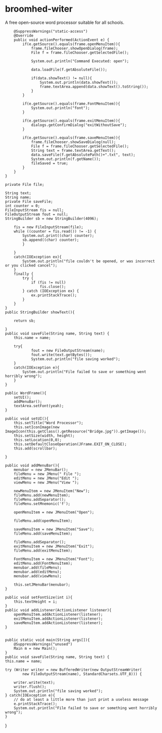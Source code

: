 # broomhed-witer
A free open-source word processor suitable for all schools.
    

        @SuppressWarnings("static-access")
        @Override
        public void actionPerformed(ActionEvent e) {
            if(e.getSource().equals(frame.openMenuItem)){
                frame.fileChooser.showOpenDialog(frame);
                File f = frame.fileChooser.getSelectedFile();

                System.out.println("Command Executed: open");

                data.loadFile(f.getAbsoluteFile());

                if(data.showText() != null){                    
                    System.out.println(data.showText());                
                    frame.textArea.append(data.showText().toString());
                }
            }

            if(e.getSource().equals(frame.FontMenuItem)){
                System.out.println("font");
            }

            if(e.getSource().equals(frame.exitMenuItem)){
                dialogs.getConfirmDialog("exitWithoutSave");
            }

            if(e.getSource().equals(frame.saveMenuItem)){
                frame.fileChooser.showSaveDialog(null);
                File f = frame.fileChooser.getSelectedFile();
                String text = frame.textArea.getText();
                data.saveFile(f.getAbsolutePath()+".txt", text);
                System.out.println(f.getName());
                fileSaved = true;           
            }           
        }       
    }

    private File file;

    String text;
    String name;
    private File saveFile;
    int counter = 0;
    FileInputStream fis = null;
    FileOutputStream fout = null;
    StringBuilder sb = new StringBuilder(4096);

        fis = new FileInputStream(file);
        while ((counter = fis.read()) != -1) {
            System.out.print((char) counter);
            sb.append((char) counter);
            }

        }
        catch(IOException ex){
            System.out.println("file couldn't be opened, or was incorrect or you clicked cancel");
        }
        finally {
            try {
                if (fis != null)
                    fis.close();
            } catch (IOException ex) {
                ex.printStackTrace();
            }
        }
    }
    public StringBuilder showText(){

        return sb;

    }
    public void saveFile(String name, String text) {
        this.name = name;

        try{                
                fout = new FileOutputStream(name);  
                fout.write(text.getBytes());
                System.out.println("file saving worked");           
        }
        catch(IOException e){
            System.out.println("File failed to save or something went horribly wrong");
        }       
    }   

    public WordFrame(){
        setUI();
        addMenuBar();   
        textArea.setFont(yeah);
    }

    public void setUI(){
        this.setTitle("Word Processor");
        this.setIconImage(new ImageIcon(this.getClass().getResource("Bridge.jpg")).getImage());
        this.setSize(width, height);
        this.setLocation(0,0);
        this.setDefaultCloseOperation(JFrame.EXIT_ON_CLOSE);
        this.add(scrollbar);

    }

    public void addMenuBar(){
        menubar = new JMenuBar();
        fileMenu = new JMenu(" File ");
        editMenu = new JMenu("Edit ");
        viewMenu = new JMenu("View ");

        newMenuItem = new JMenuItem("New");
        fileMenu.add(newMenuItem);
        fileMenu.addSeparator();
        fileMenu.setMnemonic('f');

        openMenuItem = new JMenuItem("Open");

        fileMenu.add(openMenuItem);

        saveMenuItem = new JMenuItem("Save");
        fileMenu.add(saveMenuItem);

        fileMenu.addSeparator();
        exitMenuItem = new JMenuItem("Exit");
        fileMenu.add(exitMenuItem);

        FontMenuItem = new JMenuItem("Font");
        editMenu.add(FontMenuItem);
        menubar.add(fileMenu);
        menubar.add(editMenu);
        menubar.add(viewMenu);      

        this.setJMenuBar(menubar);
    }

    public void setFontSize(int i){
        this.textHeight = i;
    }
    public void addListener(ActionListener listener){
        openMenuItem.addActionListener(listener);
        exitMenuItem.addActionListener(listener);
        saveMenuItem.addActionListener(listener);
    }


    public static void main(String args[]){
        @SuppressWarnings("unused")
        Main m = new Main();
    }
    public void saveFile(String name, String text) {
    this.name = name;

    try (Writer writer = new BufferedWriter(new OutputStreamWriter(
            new FileOutputStream(name), StandardCharsets.UTF_8))) {

        writer.write(text);              
        writer.flush();
        System.out.println("file saving worked");           
    } catch(IOException e){
        // do at least a little more than just print a useless message
        e.printStackTrace();
        System.out.println("File failed to save or something went horribly wrong");
    }       
}   

